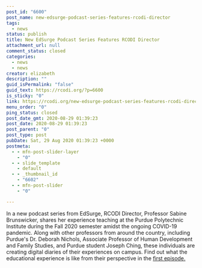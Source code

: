 ```yaml
---
post_id: "6600"
post_name: new-edsurge-podcast-series-features-rcodi-director
tags:
  - news
status: publish
title: New EdSurge Podcast Series Features RCODI Director
attachment_url: null
comment_status: closed
categories:
  - news
  - news
creator: elizabeth
description: ""
guid_isPermalink: "false"
guid_text: https://rcodi.org/?p=6600
is_sticky: "0"
link: https://rcodi.org/new-edsurge-podcast-series-features-rcodi-director/
menu_order: "0"
ping_status: closed
post_date_gmt: 2020-08-29 01:39:23
post_date: 2020-08-29 01:39:23
post_parent: "0"
post_type: post
pubDate: Sat, 29 Aug 2020 01:39:23 +0000
postmeta:
  - - mfn-post-slider-layer
    - "0"
  - - slide_template
    - default
  - - _thumbnail_id
    - "6602"
  - - mfn-post-slider
    - "0"

---
```

In a new podcast series from EdSurge, RCODI Director, Professor Sabine Brunswicker, shares her experience teaching at the Purdue Polytechnic Institute during the Fall 2020 semester amidst the ongoing COVID-19 pandemic. Along with other professors from around the country, including Purdue's Dr. Deborah Nichols, Associate Professor of Human Development and Family Studies, and Purdue student Joseph Ching, these individuals are creating digital diaries of their experiences on campus. Find out what the educational experience is like from their perspective in the [first episode](https://www.edsurge.com/research/guides/pandemic-campus-diaries-a-podcast-series)[.](https://www.edsurge.com/research/guides/pandemic-campus-diaries-a-podcast-series?fbclid=IwAR2rMUdCD0HfyUKMnfdcSsd96xFMuJPVOr4Sr57U8HUR-mjTvyLu46QcvG4)
